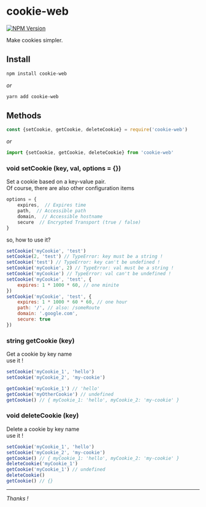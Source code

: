 # cookie-web

[![NPM Version][npm-image]][npm-url]

Make cookies simpler.
## Install

```sh
npm install cookie-web
```
*or*

```sh
yarn add cookie-web
```

## Methods

```js
const {setCookie, getCookie, deleteCookie} = require('cookie-web')
```
*or*

```js
import {setCookie, getCookie, deleteCookie} from 'cookie-web'
```

### void setCookie (key, val, options = {})
Set a cookie based on a key-value pair.  
Of course, there are also other configuration items

```js
options = {  
    expires,  // Expires time
    path,  // Accessible path
    domain,  // Accessible hostname
    secure  // Encrypted Transport (true / false)
}
```

so, how to use it?

```js
setCookie('myCookie', 'test')
setCookie(2, 'test') // TypeError: key must be a string !
setCookie('test') // TypeError: key can't be undefined !
setCookie('myCookie', 2) // TypeError: val must be a string !
setCookie('myCookie') // TypeError: val can't be undefined !
setCookie('myCookie', 'test', {
    expires: 1 * 1000 * 60, // one minite
})
setCookie('myCookie', 'test', {
    expires: 1 * 1000 * 60 * 60, // one hour
    path: '/', // also: /someRoute
    domain: '.google.com',
    secure: true
})
```

### string getCookie (key)
Get a cookie by key name  
use it !  

```js
setCookie('myCookie_1', 'hello')
setCookie('myCookie_2', 'my-cookie')

getCookie('myCookie_1') // 'hello'
getCookie('myOtherCookie') // undefined
getCookie() // { myCookie_1: 'hello', myCookie_2: 'my-cookie' }
```

### void deleteCookie (key)
Delete a cookie by key name  
use it !  

```js
setCookie('myCookie_1', 'hello')
setCookie('myCookie_2', 'my-cookie')
getCookie() // { myCookie_1: 'hello', myCookie_2: 'my-cookie' }
deleteCookie('myCookie_1')
getCookie('myCookie_1') // undefined
deleteCookie()
getCookie() // {}
```

- - -

*Thanks !*

[npm-image]: https://img.shields.io/npm/v/cookie-web.svg?style=flat
[npm-url]: https://www.npmjs.com/package/cookie-web